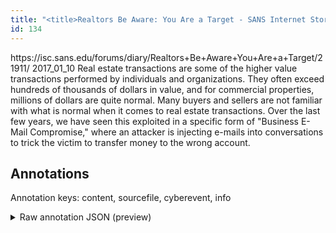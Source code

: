 ```yaml
---
title: "<title>Realtors Be Aware: You Are a Target - SANS Internet Storm Center </title>"
id: 134
---
```


<title>Realtors Be Aware: You Are a Target - SANS Internet Storm Center </title>
<source> https://isc.sans.edu/forums/diary/Realtors+Be+Aware+You+Are+a+Target/21911/ </source>
<date> 2017_01_10 </date>
<text>
Real estate transactions are some of the higher value transactions performed by individuals and organizations.
They often exceed hundreds of thousands of dollars in value, and for commercial properties, millions of dollars are quite normal.
Many buyers and sellers are not familiar with what is normal when it comes to real estate transactions.
Over the last few years, we have seen this exploited in a specific form of "Business E-Mail Compromise," where an attacker is injecting e-mails into conversations to trick the victim to transfer money to the wrong account.
</text>



## Annotations

Annotation keys: content, sourcefile, cyberevent, info

<details>
<summary>Raw annotation JSON (preview)</summary>

```json
{
  "content": "Real estate transactions are some of the higher value transactions\u00a0performed by individuals and organizations. They often exceed hundreds of thousands of dollars in value, and for commercial properties, millions of dollars are quite normal. Many buyers and sellers are not familiar with what is normal when it comes to real estate transactions. Over the last few years, we have seen this exploited in a specific form of \"Business E-Mail Compromise,\" where an attacker is injecting e-mails into conversations to trick the victim to transfer money to the wrong account.",
  "sourcefile": "134.txt",
  "cyberevent": {
    "hopper": [
      {
        "index": 0,
        "events": [
          {
            "index": "E2",
            "type": "Attack",
            "realis": "Generic",
            "nugget": {
              "startOffset": 511,
              "index": "T5",
              "endOffset": 516,
              "text": "trick"
            },
            "argument": [
              {
                "index": "T6",
                "text": "the victim",
                "endOffset": 527,
                "role": {
                  "type": "Victim"
                },
                "startOffset": 517,
                "type": "Person"
              },
              {
                "index": "T3",
                "text": "transfer money",
                "endOffset": 545,
                "role": {
                  "type": "Purpose",
                  "subtype": "Monetary",
                  "confidence": 0.9641236066818237
                },
                "startOffset": 531,
                "type": "Purpose"
              },
              {
                "index": "T1",
                "text": "an attacker",
                "endOffset": 467,
                "role": {
                  "type": "Attacker"
                },
                "startOffset": 456,
                "type": "Person"
              },
              {
                "index": "T4",
                "text": "injecting e-mails into conversations",
                "endOffset": 507,
                "role": {
                  "CAPEC-Meta": "Action Spoofing",
                  "type": "Attack-Pattern",
                  "confidence": 0.8954695463180542
                },
                "startOffset": 471,
                "type": "Capabilities"
              }
            ],
            "subtype": "Phishing"
          }
        ]
      },
      {
        "index": 1,
        "events": [
          {
            "index": "E1",
            "type": "Attack",
            "realis": "Generic",
            "nugget": {
              "startOffset": 421,
              "index": "T2",
              "endOffset": 447,
              "text": "Business E-Mail Compromise"
            },
            "argument": [
              {
                "index": "T7",
                "text": "last few years",
                "endOffset": 368,
                "role": {
                  "type": "Time"
                },
                "startOffset": 354,
                "type": "Time"
              }
            ],
            "subtype": "Phishing"
          }
        ]
      }
    ]
  },
  "info": {
    "title": "Realtors Be Aware: You Are a Target - SANS Internet Storm Center",
    "date": "2017_01_10",
    "type": "text",
    "link": "https://isc.sans.edu/forums/diary/Realtors+Be+Aware+You+Are+a+Target/21911/"
  }
}
```
</details>

